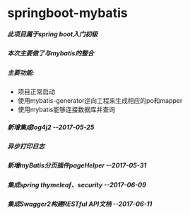 # springboot-mybatis
##### 此项目属于spring boot入门初级
##### 本次主要做了与mybatis的整合
#####  主要功能:
 * 项目正常启动
 * 使用mybatis-generator逆向工程来生成相应的po和mapper
 * 使用mybatis能够连接数据库并查询
 
##### 新增集成log4j2                       --2017-05-25

##### 异步打印日志

##### 新增myBatis分页插件pageHelper        --2017-05-31

##### 集成spring thymeleaf、security       --2017-06-09

##### 集成Swagger2构建RESTful API文档           --2017-06-11
